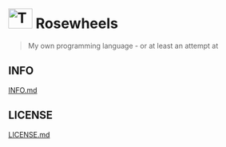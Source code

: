 # <img src="https://i.ibb.co/3hXBtqr/Tudor-Rose.png" alt="Tudor-Rose" border="0" width="48" height="40"> Rosewheels
> My own programming language - or at least an attempt at </br>
## INFO
[INFO.md](https://github.com/EthanHoward/Rosewheels-lang/master/INFO.md)
## LICENSE
[LICENSE.md](https://github.com/EthanHoward/Rosewheels-lang/master/LICENSE.md)
 
